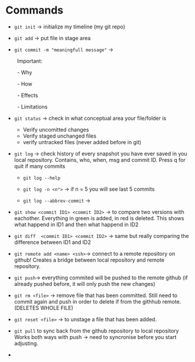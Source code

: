 # Commands

- `git init` -> initialize my timeline (my git repo)

- `git add` -> put file in stage area 

- `git commit -m "meaningfull message"` ->

        Important:

        - Why

        - How

        - Effects

        - Limitations

- `git status` -> check in what conceptual area your file/folder is
  
  - Verify uncomitted changes
  - Verify staged unchanged files
  - verify untracked files (never added before in git)

- `git log` -> check history of every snapshot you have ever saved in you local repository. Contains, who, when, msg and commit ID. Press q for quit if many commits
  
  - `git log --help` 
  
  - `git log -n <n°>` -> if n = 5 you will see last 5 commits
  
  - `git log --abbrev-commit` -> 

- `git show <commit ID1> <commit ID2>` -> to compare two versions with eachother. Everything in green is added, in red is deleted. This shows what happend in ID1 and then what happend in ID2

- `git diff  <commit ID1> <commit ID2>` -> same but really comparing the difference between ID1 and ID2

- `git remote add <name> <ssh>`-> connect to a remote repository on github! 
  Creates a bridge between local repository and remote repository. 

- `git push`-> everything commited will be pushed to the remote github (if already pushed before, it will only push the new changes)

- `git rm <file>` -> remove file that has been committed. Still need to commit again and push in order to delete if from the githhub remote. (DELETES WHOLE FILE)

- `git reset <file>` -> to unstage a file that has been added.

- `git pull` to sync back from the github repository to local repository 
  Works both ways with push -> need to syncronise before you start adjusting. 

- 

